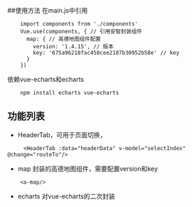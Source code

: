 ##使用方法
在main.js中引用
```
    import components from './components'
    Vue.use(components, { // 引用安智封装组件
      map: { // 高德地图组件配置
        version: '1.4.15', // 版本
        key: '675a96218fac458cee2107b30952b58e' // key
      }
    })
```

依赖vue-echarts和echarts
```
    npm install echarts vue-echarts
```
## 功能列表
* HeaderTab，可用于页面切换，
```
     <HeaderTab :data="headerData" v-model="selectIndex" @change="routeTo"/>
```
* map 封装的高德地图组件，需要配置version和key
```
    <a-map/>
```
* echarts 对vue-echarts的二次封装

